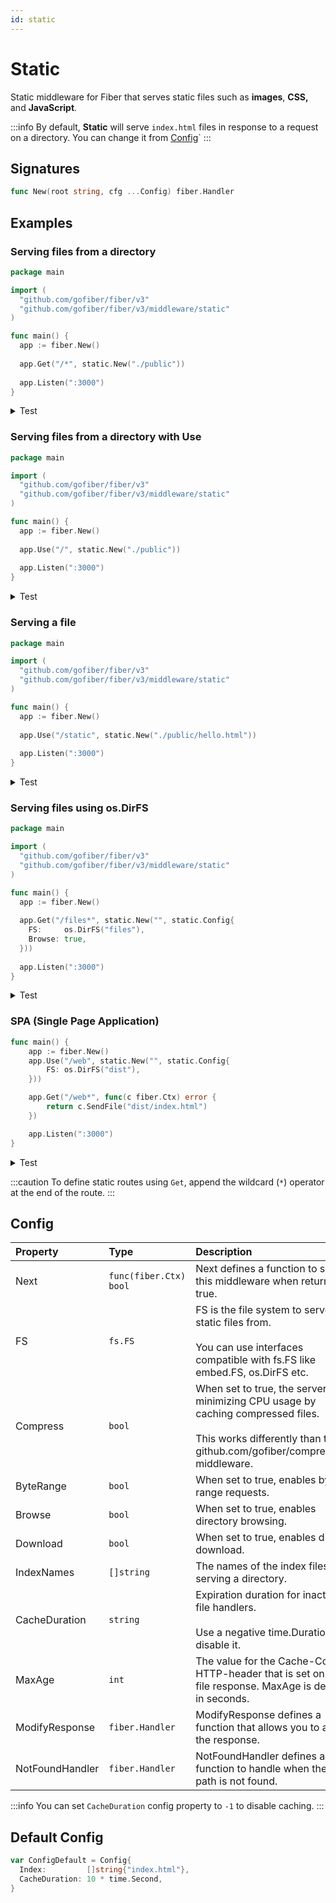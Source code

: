 ```yaml
---
id: static
---
```


# Static

Static middleware for Fiber that serves static files such as **images**, **CSS,** and **JavaScript**.

:::info
By default, **Static** will serve `index.html` files in response to a request on a directory. You can change it from [Config](#config)`
:::

## Signatures

```go
func New(root string, cfg ...Config) fiber.Handler
```

## Examples

### Serving files from a directory

```go
package main

import (
  "github.com/gofiber/fiber/v3"
  "github.com/gofiber/fiber/v3/middleware/static"
)

func main() {
  app := fiber.New()
  
  app.Get("/*", static.New("./public"))
  
  app.Listen(":3000")
}
```

<details>
<summary>Test</summary>

```sh
curl http://localhost:3000/hello.html
curl http://localhost:3000/css/style.css
```

</details>

### Serving files from a directory with Use

```go
package main

import (
  "github.com/gofiber/fiber/v3"
  "github.com/gofiber/fiber/v3/middleware/static"
)

func main() {
  app := fiber.New()
  
  app.Use("/", static.New("./public"))
  
  app.Listen(":3000")
}
```

<details>
<summary>Test</summary>

```sh
curl http://localhost:3000/hello.html
curl http://localhost:3000/css/style.css
```

</details>

### Serving a file

```go
package main

import (
  "github.com/gofiber/fiber/v3"
  "github.com/gofiber/fiber/v3/middleware/static"
)

func main() {
  app := fiber.New()
  
  app.Use("/static", static.New("./public/hello.html"))
  
  app.Listen(":3000")
}
```

<details>
<summary>Test</summary>

```sh
curl http://localhost:3000/static # will show hello.html
curl http://localhost:3000/static/john/doee # will show hello.html
```

</details>

### Serving files using os.DirFS

```go
package main

import (
  "github.com/gofiber/fiber/v3"
  "github.com/gofiber/fiber/v3/middleware/static"
)

func main() {
  app := fiber.New()
  
  app.Get("/files*", static.New("", static.Config{
    FS:     os.DirFS("files"),
    Browse: true,
  }))
  
  app.Listen(":3000")
}
```

<details>
<summary>Test</summary>

```sh
curl http://localhost:3000/files/css/style.css
curl http://localhost:3000/files/index.html
```

</details>

### SPA (Single Page Application)

```go
func main() {
	app := fiber.New()
	app.Use("/web", static.New("", static.Config{
		FS: os.DirFS("dist"),
	}))

	app.Get("/web*", func(c fiber.Ctx) error {
		return c.SendFile("dist/index.html")
	})

	app.Listen(":3000")
}
```

<details>
<summary>Test</summary>

```sh
curl http://localhost:3000/web/css/style.css
curl http://localhost:3000/web/index.html
curl http://localhost:3000/web
```

</details>

:::caution
To define static routes using `Get`, append the wildcard (`*`) operator at the end of the route.
:::

## Config

| Property   | Type                    | Description                                                                                                                | Default                |
|:-----------|:------------------------|:---------------------------------------------------------------------------------------------------------------------------|:-----------------------|
| Next       | `func(fiber.Ctx) bool` | Next defines a function to skip this middleware when returned true.                                                                              | `nil`                  |
| FS       | `fs.FS` | FS is the file system to serve the static files from.<br /><br />You can use interfaces compatible with fs.FS like embed.FS, os.DirFS etc.                                                 | `nil`                  |
| Compress       | `bool` | When set to true, the server tries minimizing CPU usage by caching compressed files.<br /><br />This works differently than the github.com/gofiber/compression middleware.                                                                              | `false`                  |
| ByteRange       | `bool` | When set to true, enables byte range requests.                                                                             | `false`                  |
| Browse       | `bool` | When set to true, enables directory browsing.                                                                             | `false`                  |
| Download       | `bool` | When set to true, enables direct download.                                                                             | `false`                  |
| IndexNames       | `[]string` | The names of the index files for serving a directory.                                                                             | `[]string{"index.html"}`                  |
| CacheDuration       | `string` | Expiration duration for inactive file handlers.<br /><br />Use a negative time.Duration to disable it.                                                                             | `10 * time.Second`                  |
| MaxAge       | `int` | The value for the Cache-Control HTTP-header that is set on the file response. MaxAge is defined in seconds.                                                                             | `0`                  |
| ModifyResponse       | `fiber.Handler` | ModifyResponse defines a function that allows you to alter the response.                                                                             | `nil`                  |
| NotFoundHandler       | `fiber.Handler` | NotFoundHandler defines a function to handle when the path is not found.                                                                             | `nil`                  |

:::info
You can set `CacheDuration` config property to `-1` to disable caching.
:::

## Default Config

```go
var ConfigDefault = Config{
  Index:         []string{"index.html"},
  CacheDuration: 10 * time.Second,
}
```
